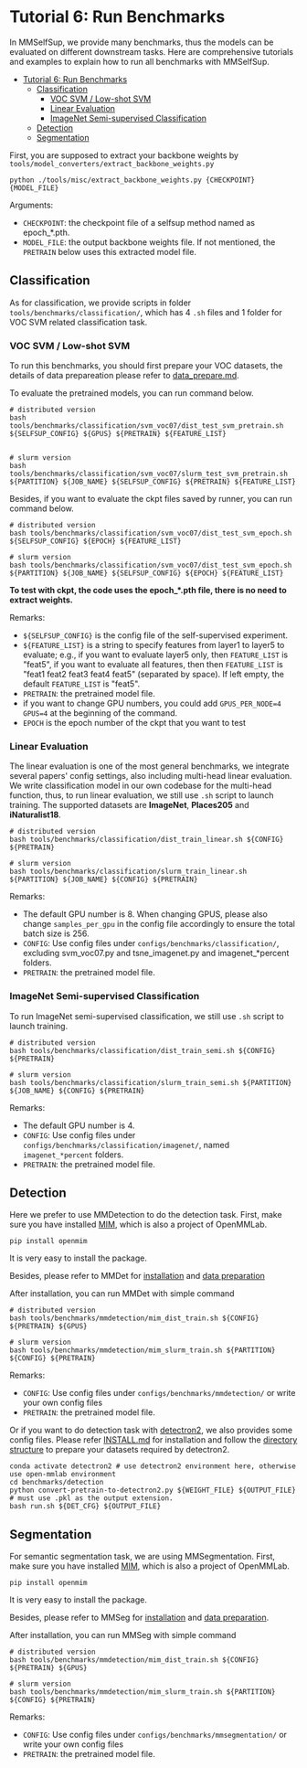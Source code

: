 # Tutorial 6: Run Benchmarks

In MMSelfSup, we provide many benchmarks, thus the models can be evaluated on different downstream tasks. Here are comprehensive tutorials and examples to explain how to run all benchmarks with MMSelfSup.

- [Tutorial 6: Run Benchmarks](#tutorial-6-run-benchmarks)
  - [Classification](#classification)
    - [VOC SVM / Low-shot SVM](#voc-svm--low-shot-svm)
    - [Linear Evaluation](#linear-evaluation)
    - [ImageNet Semi-supervised Classification](#imagenet-semi-supervised-classification)
  - [Detection](#detection)
  - [Segmentation](#segmentation)

First, you are supposed to extract your backbone weights by `tools/model_converters/extract_backbone_weights.py`
```shell
python ./tools/misc/extract_backbone_weights.py {CHECKPOINT} {MODEL_FILE}
```

Arguments:
- `CHECKPOINT`: the checkpoint file of a selfsup method named as epoch_*.pth.
- `MODEL_FILE`: the output backbone weights file. If not mentioned, the `PRETRAIN` below uses this extracted model file.


## Classification

As for classification, we provide scripts in folder `tools/benchmarks/classification/`, which has 4 `.sh` files and 1 folder for VOC SVM related classification task.

### VOC SVM / Low-shot SVM

To run this benchmarks, you should first prepare your VOC datasets, the details of data prepareation please refer to [data_prepare.md](../data_prepare.md).

To evaluate the pretrained models, you can run command below.

```shell
# distributed version
bash tools/benchmarks/classification/svm_voc07/dist_test_svm_pretrain.sh ${SELFSUP_CONFIG} ${GPUS} ${PRETRAIN} ${FEATURE_LIST}


# slurm version
bash tools/benchmarks/classification/svm_voc07/slurm_test_svm_pretrain.sh ${PARTITION} ${JOB_NAME} ${SELFSUP_CONFIG} ${PRETRAIN} ${FEATURE_LIST}

```

Besides, if you want to evaluate the ckpt files saved by runner, you can run command below.
```shell
# distributed version
bash tools/benchmarks/classification/svm_voc07/dist_test_svm_epoch.sh ${SELFSUP_CONFIG} ${EPOCH} ${FEATURE_LIST}

# slurm version
bash tools/benchmarks/classification/svm_voc07/dist_test_svm_epoch.sh ${PARTITION} ${JOB_NAME} ${SELFSUP_CONFIG} ${EPOCH} ${FEATURE_LIST}
```
**To test with ckpt, the code uses the epoch_*.pth file, there is no need to extract weights.**

Remarks:
- `${SELFSUP_CONFIG}` is the config file of the self-supervised experiment.
- `${FEATURE_LIST}` is a string to specify features from layer1 to layer5 to evaluate; e.g., if you want to evaluate layer5 only, then `FEATURE_LIST` is "feat5", if you want to evaluate all features, then then `FEATURE_LIST` is "feat1 feat2 feat3 feat4 feat5" (separated by space). If left empty, the default `FEATURE_LIST` is "feat5".
- `PRETRAIN`: the pretrained model file.
- if you want to change GPU numbers, you could add `GPUS_PER_NODE=4 GPUS=4` at the beginning of the command.
- `EPOCH` is the epoch number of the ckpt that you want to test

### Linear Evaluation

The linear evaluation is one of the most general benchmarks, we integrate several papers' config settings, also including multi-head linear evaluation. We write classification model in our own codebase for the multi-head function, thus, to run linear evaluation, we still use `.sh` script to launch training. The supported datasets are **ImageNet**, **Places205** and **iNaturalist18**.

```shell
# distributed version
bash tools/benchmarks/classification/dist_train_linear.sh ${CONFIG} ${PRETRAIN}

# slurm version
bash tools/benchmarks/classification/slurm_train_linear.sh ${PARTITION} ${JOB_NAME} ${CONFIG} ${PRETRAIN}
```

Remarks:
- The default GPU number is 8. When changing GPUS, please also change `samples_per_gpu` in the config file accordingly to ensure the total batch size is 256.
- `CONFIG`: Use config files under `configs/benchmarks/classification/`, excluding svm_voc07.py and tsne_imagenet.py and imagenet_*percent folders.
- `PRETRAIN`: the pretrained model file.


### ImageNet Semi-supervised Classification

To run ImageNet semi-supervised classification, we still use `.sh` script to launch training.

```shell
# distributed version
bash tools/benchmarks/classification/dist_train_semi.sh ${CONFIG} ${PRETRAIN}

# slurm version
bash tools/benchmarks/classification/slurm_train_semi.sh ${PARTITION} ${JOB_NAME} ${CONFIG} ${PRETRAIN}
```

Remarks:
- The default GPU number is 4.
- `CONFIG`: Use config files under `configs/benchmarks/classification/imagenet/`, named `imagenet_*percent` folders.
- `PRETRAIN`: the pretrained model file.

## Detection

Here we prefer to use MMDetection to do the detection task. First, make sure you have installed [MIM](https://github.com/open-mmlab/mim), which is also a project of OpenMMLab.
```shell
pip install openmim
```
It is very easy to install the package.

Besides, please refer to MMDet for [installation](https://github.com/open-mmlab/mmdetection/blob/master/docs/en/get_started.md) and [data preparation](https://github.com/open-mmlab/mmdetection/blob/master/docs/en/1_exist_data_model.md)

After installation, you can run MMDet with simple command
```shell
# distributed version
bash tools/benchmarks/mmdetection/mim_dist_train.sh ${CONFIG} ${PRETRAIN} ${GPUS}

# slurm version
bash tools/benchmarks/mmdetection/mim_slurm_train.sh ${PARTITION} ${CONFIG} ${PRETRAIN}
```

Remarks:
- `CONFIG`: Use config files under `configs/benchmarks/mmdetection/` or write your own config files
- `PRETRAIN`: the pretrained model file.

Or if you want to do detection task with [detectron2](https://github.com/facebookresearch/detectron2), we also provides some config files.
Please refer [INSTALL.md](https://github.com/facebookresearch/detectron2/blob/main/INSTALL.md) for installation and follow the [directory structure](https://github.com/facebookresearch/detectron2/tree/main/datasets) to prepare your datasets required by detectron2.

```shell
conda activate detectron2 # use detectron2 environment here, otherwise use open-mmlab environment
cd benchmarks/detection
python convert-pretrain-to-detectron2.py ${WEIGHT_FILE} ${OUTPUT_FILE} # must use .pkl as the output extension.
bash run.sh ${DET_CFG} ${OUTPUT_FILE}
```
## Segmentation

For semantic segmentation task, we are using MMSegmentation. First, make sure you have installed [MIM](https://github.com/open-mmlab/mim), which is also a project of OpenMMLab.

```shell
pip install openmim
```
It is very easy to install the package.

Besides, please refer to MMSeg for [installation](https://github.com/open-mmlab/mmsegmentation/blob/master/docs/get_started.md) and [data preparation](https://github.com/open-mmlab/mmsegmentation/blob/master/docs/dataset_prepare.md#prepare-datasets).

After installation, you can run MMSeg with simple command
```shell
# distributed version
bash tools/benchmarks/mmdetection/mim_dist_train.sh ${CONFIG} ${PRETRAIN} ${GPUS}

# slurm version
bash tools/benchmarks/mmdetection/mim_slurm_train.sh ${PARTITION} ${CONFIG} ${PRETRAIN}
```

Remarks:
- `CONFIG`: Use config files under `configs/benchmarks/mmsegmentation/` or write your own config files
- `PRETRAIN`: the pretrained model file.
